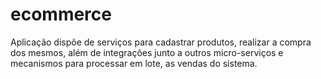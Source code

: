 # ecommerce
Aplicação dispõe de serviços para cadastrar produtos, realizar a compra dos mesmos, além de integrações junto a outros micro-serviços e  mecanismos para processar em lote, as vendas do sistema.
